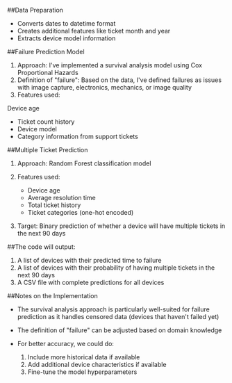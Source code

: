 ##Data Preparation

- Converts dates to datetime format
- Creates additional features like ticket month and year
- Extracts device model information

##Failure Prediction Model

1. Approach: I've implemented a survival analysis model using Cox Proportional Hazards
2. Definition of "failure": Based on the data, I've defined failures as issues with image capture, electronics, mechanics, or image quality
3. Features used:

Device age
- Ticket count history
- Device model
- Category information from support tickets



##Multiple Ticket Prediction

1. Approach: Random Forest classification model
2. Features used:

    - Device age
    - Average resolution time
    - Total ticket history
    - Ticket categories (one-hot encoded)


3. Target: Binary prediction of whether a device will have multiple tickets in the next 90 days


##The code will output:

1. A list of devices with their predicted time to failure
2. A list of devices with their probability of having multiple tickets in the next 90 days
3. A CSV file with complete predictions for all devices

##Notes on the Implementation

- The survival analysis approach is particularly well-suited for failure prediction as it handles censored data (devices that haven't failed yet)
- The definition of "failure" can be adjusted based on domain knowledge
- For better accuracy, we could do:

    1. Include more historical data if available
    2. Add additional device characteristics if available
    3. Fine-tune the model hyperparameters